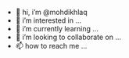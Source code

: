 - 👋 hi, i’m @mohdikhlaq
- 👀 i’m interested in ...
- 🌱 i’m currently learning ...
- 💞️ i’m looking to collaborate on ...
- 📫 how to reach me ...

<!---
mohdikhlaq/mohdikhlaq is a ✨ special ✨ repository because its `readme.md` (this file) appears on your github profile.
you can click the preview link to take a look at your changes.
--->
